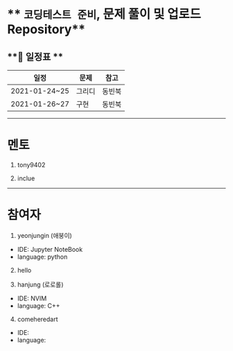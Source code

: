 #  ** `코딩테스트 준비`, 문제 풀이 및 업로드 Repository**



## **📅 일정표 **

|일정      |     문제| 참고 |
|--------|----------|-----|
|2021-01-24~25|그리디|동빈북|
|2021-01-26~27|구현|동빈북|


---
# 멘토

1. tony9402

2. inclue


---
# 참여자

1. yeonjungin (애붕이)
- IDE: Jupyter NoteBook
- language: python


2. hello


3. hanjung (로로롤)
- IDE: NVIM
- language: C++

4. comeheredart
- IDE:
- language:

